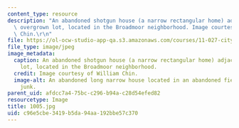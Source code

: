 ```yaml
---
content_type: resource
description: "An abandoned shotgun house (a narrow rectangular home) adjacent to an\
  \ overgrown lot, located in the Broadmoor neighborhood. Image courtesy of William\
  \ Chin.\r\n"
file: https://ol-ocw-studio-app-qa.s3.amazonaws.com/courses/11-027-city-to-city-comparing-researching-and-writing-about-cities-new-orleans-spring-2011/c96e5cbe3419b5da94aa192bbe57c370_1005.jpg
file_type: image/jpeg
image_metadata:
  caption: An abandoned shotgun house (a narrow rectangular home) adjacent to an overgrown
    lot, located in the Broadmoor neighborhood.
  credit: Image courtesy of William Chin.
  image-alt: An abandoned long narrow house located in an abandoned field filled with
    junk.
parent_uid: afdcc7a4-75bc-c296-b94a-c28d54efed82
resourcetype: Image
title: 1005.jpg
uid: c96e5cbe-3419-b5da-94aa-192bbe57c370
---
```

